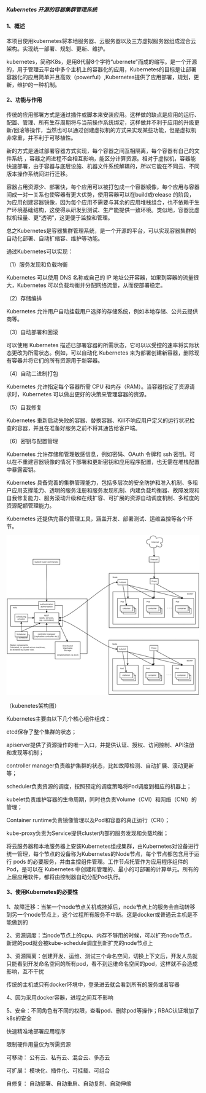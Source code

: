 ##### Kubernetes 开源的容器集群管理系统

#### 1、概述

本项目使用kubernetes将本地服务器、云服务器以及三方虚拟服务器组成混合云架构。实现统一部署、规划、更新、维护。

kubernetes，简称K8s，是用8代替8个字符“ubernete”而成的缩写。是一个开源的，用于管理云平台中多个主机上的容器化的应用，Kubernetes的目标是让部署容器化的应用简单并且高效（powerful）,Kubernetes提供了应用部署，规划，更新，维护的一种机制。

#### 2、功能与作用

​       传统的应用部署方式是通过插件或脚本来安装应用。这样做的缺点是应用的运行、配置、管理、所有生存周期将与当前操作系统绑定，这样做并不利于应用的升级更新/回滚等操作，当然也可以通过创建虚拟机的方式来实现某些功能，但是虚拟机非常重，并不利于可移植性。

新的方式是通过部署容器方式实现，每个容器之间互相隔离，每个容器有自己的文件系统 ，容器之间进程不会相互影响，能区分计算资源。相对于虚拟机，容器能快速部署，由于容器与底层设施、机器文件系统解耦的，所以它能在不同云、不同版本操作系统间进行迁移。

容器占用资源少、部署快，每个应用可以被打包成一个容器镜像，每个应用与容器间成一对一关系也使容器有更大优势，使用容器可以在build或release 的阶段，为应用创建容器镜像，因为每个应用不需要与其余的应用堆栈组合，也不依赖于生产环境基础结构，这使得从研发到测试、生产能提供一致环境。类似地，容器比虚拟机轻量、更“透明”，这更便于监控和管理。

总之Kubernetes是容器集群管理系统，是一个开源的平台，可以实现容器集群的自动化部署、自动扩缩容、维护等功能。

通过Kubernetes可以实现：

（1）服务发现和负载均衡

Kubernetes 可以使用 DNS 名称或自己的 IP 地址公开容器，如果到容器的流量很大，Kubernetes 可以负载均衡并分配网络流量，从而使部署稳定。

（2）存储编排

Kubernetes 允许用户自动挂载用户选择的存储系统，例如本地存储、公共云提供商等。

（3）自动部署和回滚

可以使用 Kubernetes 描述已部署容器的所需状态，它可以以受控的速率将实际状态更改为所需状态。例如，可以自动化 Kubernetes 来为部署创建新容器，删除现有容器并将它们的所有资源用于新容器。

（4）自动二进制打包

Kubernetes 允许指定每个容器所需 CPU 和内存（RAM）。当容器指定了资源请求时，Kubernetes 可以做出更好的决策来管理容器的资源。

（5）自我修复

Kubernetes 重新启动失败的容器、替换容器、Kill不响应用户定义的运行状况检查的容器，并且在准备好服务之前不将其通告给客户端。

（6）密钥与配置管理

Kubernetes 允许存储和管理敏感信息，例如密码、OAuth 令牌和 ssh 密钥。可以在不重建容器镜像的情况下部署和更新密钥和应用程序配置，也无需在堆栈配置中暴露密钥。

Kubernetes 具备完善的集群管理能力，包括多层次的安全防护和准入机制、多租户应用支撑能力、透明的服务注册和服务发现机制、内建负载均衡器、故障发现和自我修复能力、服务滚动升级和在线扩容、可扩展的资源自动调度机制、多粒度的资源配额管理能力。

Kubernetes 还提供完善的管理工具，涵盖开发、部署测试、运维监控等各个环节。

![image-20210927153826195](image-20210927153826195.png)

（kubenetes架构图）

 

Kubernetes主要由以下几个核心组件组成：

etcd保存了整个集群的状态；

apiserver提供了资源操作的唯一入口，并提供认证、授权、访问控制、API注册和发现等机制；

controller manager负责维护集群的状态，比如故障检测、自动扩展、滚动更新等；

scheduler负责资源的调度，按照预定的调度策略将Pod调度到相应的机器上；

kubelet负责维护容器的生命周期，同时也负责Volume（CVI）和网络（CNI）的管理；

Container runtime负责镜像管理以及Pod和容器的真正运行（CRI）；

kube-proxy负责为Service提供cluster内部的服务发现和负载均衡；

将云服务器和本地服务器上安装Kubernetes组成集群，由Kubernetes对设备进行统一管理，每个节点的设备称为Kubernetes的Node节点，每个节点都包含用于运行 pods 的必要服务，并由主控组件管理。工作节点托管作为应用程序组件的Pod，是可以在 Kubernetes 中创建和管理的、最小的可部署的计算单元。所有的上层应用软件，都将由控制器自动分配Pod执行。

#### 3、使用Kubernetes的必要性

1、故障迁移：当某一个node节点关机或挂掉后，node节点上的服务会自动转移到另一个node节点上，这个过程所有服务不中断。这是docker或普通云主机是不能做到的

2、资源调度：当node节点上的cpu、内存不够用的时候，可以扩充node节点，新建的pod就会被kube-schedule调度到新扩充的node节点上

3、资源隔离：创建开发、运维、测试三个命名空间，切换上下文后，开发人员就只能看到开发命名空间的所有pod，看不到运维命名空间的pod，这样就不会造成影响，互不干扰

传统的主机或只有docker环境中，登录进去就会看到所有的服务或者容器

4、因为采用docker容器，进程之间互不影响

5、安全：不同角色有不同的权限，查看pod、删除pod等操作；RBAC认证增加了k8s的安全

快速精准地部署应用程序

限制硬件用量仅为所需资源

可移动： 公有云、私有云、混合云、多态云

可扩展： 模块化、插件化、可挂载、可组合

自修复： 自动部署、自动重启、自动复制、自动伸缩